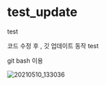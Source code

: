 # test_update
test 

코드 수정 후 , 깃 업데이트 동작 test

git bash 이용

![20210510_133036](https://user-images.githubusercontent.com/79763173/117605996-f265d180-b193-11eb-95c6-9c6efd3f3920.png)
